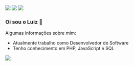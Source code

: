 <div> 
  <a href="https://instagram.com/loyfuss" target="_blank"><img src="https://img.shields.io/badge/-Instagram-%23E4405F?style=for-the-badge&logo=instagram&logoColor=white" target="_blank"></a>
  <a href = "mailto:felipepenha32@gmail.com"><img src="https://img.shields.io/badge/-Gmail-%23333?style=for-the-badge&logo=gmail&logoColor=white" target="_blank"></a>
  <a href="https://www.linkedin.com/in/feepenha" target="_blank"><img src="https://img.shields.io/badge/-LinkedIn-%230077B5?style=for-the-badge&logo=linkedin&logoColor=white" target="_blank"></a> 
</div>

### Oi sou o Luiz 👋

Algumas informações sobre mim:

- Atualmente trabalho como Desenvolvedor de Software
- Tenho conhecimento em PHP, JavaScript e SQL

<picture>
  <source
    srcset="https://github-readme-stats.vercel.app/api/top-langs/?username=loyfus&layout=compact&theme=dark"
    media="(prefers-color-scheme: dark)"
  />
  <source
    srcset="https://github-readme-stats.vercel.app/api/top-langs/?username=loyfus&layout=compact"
    media="(prefers-color-scheme: dark), (prefers-color-scheme: no-preference)"
  />
  <img src="https://github-readme-stats.vercel.app/api/top-langs/?username=loyfus&layout=compact" />
</picture>
